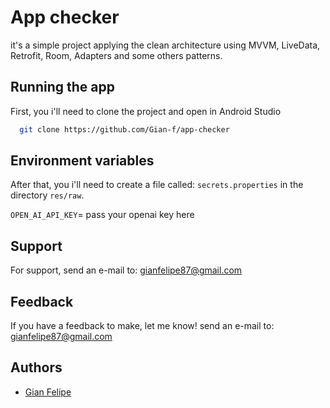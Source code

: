 
# App checker

it's a simple project applying the clean architecture using MVVM, LiveData, Retrofit, Room, Adapters and some others patterns.

## Running the app

First, you i'll need to clone the project and open in Android Studio

```bash
  git clone https://github.com/Gian-f/app-checker
```


## Environment variables


After that, you i'll need to create a file called: `secrets.properties` in the directory `res/raw`.

`OPEN_AI_API_KEY`= pass your openai key here




## Support

For support, send an e-mail to: gianfelipe87@gmail.com
## Feedback

If you have a feedback to make, let me know! send an e-mail to: gianfelipe87@gmail.com


## Authors

- [Gian Felipe](https://www.github.com/gian-f)